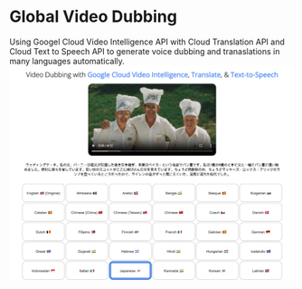 # Global Video Dubbing
Using Googel Cloud Video Intelligence API with Cloud Translation API and Cloud Text to Speech API to generate voice dubbing and tranaslations in many languages automatically.
![](screenshot.png)
